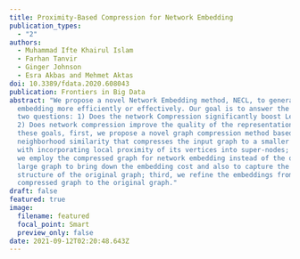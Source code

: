 ```yaml
---
title: Proximity-Based Compression for Network Embedding
publication_types:
  - "2"
authors:
  - Muhammad Ifte Khairul Islam
  - Farhan Tanvir
  - Ginger Johnson
  - Esra Akbas and Mehmet Aktas
doi: 10.3389/fdata.2020.608043
publication: Frontiers in Big Data
abstract: "We propose a novel Network Embedding method, NECL, to generate
  embedding more efficiently or effectively. Our goal is to answer the following
  two questions: 1) Does the network Compression significantly boost Learning?
  2) Does network compression improve the quality of the representation? For
  these goals, first, we propose a novel graph compression method based on the
  neighborhood similarity that compresses the input graph to a smaller graph
  with incorporating local proximity of its vertices into super-nodes; second,
  we employ the compressed graph for network embedding instead of the original
  large graph to bring down the embedding cost and also to capture the global
  structure of the original graph; third, we refine the embeddings from the
  compressed graph to the original graph."
draft: false
featured: true
image:
  filename: featured
  focal_point: Smart
  preview_only: false
date: 2021-09-12T02:20:48.643Z
---
```

